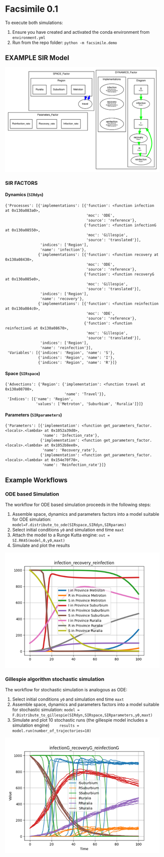 # Facsimile 0.1

To execute both simulations:

1. Ensure you have created and activated the conda environment from `environment.yml`
2. Run from the repo folder: `python -m facsimile.demo`



## EXAMPLE SIR Model
![](docs/figs/SIRFactoredModel.png)

### SIR FACTORS

#### Dynamics (`SIRdyn`)
```
{'Processes': [{'implementations': [{'function': <function infection at 0x130a083a0>,
                                     'moc': 'ODE',
                                     'source': 'reference'},
                                    {'function': <function infectionG at 0x130a08550>,
                                     'moc': 'Gillespie',
                                     'source': 'translated'}],
                'indices': ['Region'],
                'name': 'infection'},
               {'implementations': [{'function': <function recovery at 0x130a08430>,
                                     'moc': 'ODE',
                                     'source': 'reference'},
                                    {'function': <function recoveryG at 0x130a085e0>,
                                     'moc': 'Gillespie',
                                     'source': 'translated'}],
                'indices': ['Region'],
                'name': 'recovery'},
               {'implementations': [{'function': <function reinfection at 0x130a084c0>,
                                     'moc': 'ODE',
                                     'source': 'reference'},
                                    {'function': <function reinfectionG at 0x130a08670>,
                                     'moc': 'Gillespie',
                                     'source': 'translated'}],
                'indices': ['Region'],
                'name': 'reinfection'}],
 'Variables': [{'indices': 'Region', 'name': 'S'},
               {'indices': 'Region', 'name': 'I'},
               {'indices': 'Region', 'name': 'R'}]}

```

#### Space (`SIRspace`)
```
{'Advections': {'Region': {'implementation': <function travel at 0x130a08700>,
                           'name': 'Travel'}},
 'Indices': [{'name': 'Region',
              'values': ['Metroton', 'Suburbium', 'Ruralia']}]}
```
#### Parameters (`SIRparameters`)
```
{'Parameters': [{'implementation': <function get_parameters_factor.<locals>.<lambda> at 0x1052a39d0>,
                 'name': 'Infection_rate'},
                {'implementation': <function get_parameters_factor.<locals>.<lambda> at 0x1052b8ee0>,
                 'name': 'Recovery_rate'},
                {'implementation': <function get_parameters_factor.<locals>.<lambda> at 0x154e70f70>,
                 'name': 'Reinfection_rate'}]}
```


## Example Workflows

### ODE based Simulation

The workflow for ODE based simulation proceeds in the following steps:

1. Assemble space, dynamics and parameters factors into a model suitable for  ODE simulation: `model=F.distribute_to_ode(SIRspace,SIRdyn,SIRparams)`
1. Select initial conditions `y0` and simulation end time `maxt`
1. Attach the model to a Runge Kutta engine: `out = SI.RK45(model,0,y0,maxt)`
1. Simulate and plot the results

![ODE Sim](docs/figs/SIRODE.png)

### Gillespie algorithm stochastic simulation

The workflow for stochastic simulation is analogous as ODE:

1. Select initial conditions `y0` and simulation end time `maxt`
1. Assemble space, dynamics and parameters factors into a model suitable for stochastic simulation: `model = F.Distribute_to_gillespie(SIRdyn,SIRspace,SIRparameters,y0,maxt)`
1. Simulate and plot 10 stochastic runs (the gillespie model includes a simulation engine) `    results = model.run(number_of_trajectories=10)`


![Gillespie Sim](docs/figs/SIRG.png)
